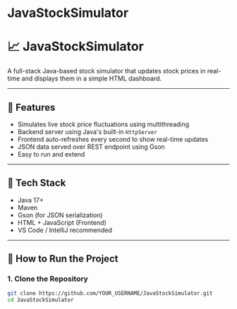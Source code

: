 # JavaStockSimulator
# 📈 JavaStockSimulator

A full-stack Java-based stock simulator that updates stock prices in real-time and displays them in a simple HTML dashboard.

---

## 🚀 Features

- Simulates live stock price fluctuations using multithreading
- Backend server using Java's built-in `HttpServer`
- Frontend auto-refreshes every second to show real-time updates
- JSON data served over REST endpoint using Gson
- Easy to run and extend

---

## 🧰 Tech Stack

- Java 17+
- Maven
- Gson (for JSON serialization)
- HTML + JavaScript (Frontend)
- VS Code / IntelliJ recommended

---

## 🏁 How to Run the Project

### 1. Clone the Repository

```bash
git clone https://github.com/YOUR_USERNAME/JavaStockSimulator.git
cd JavaStockSimulator
